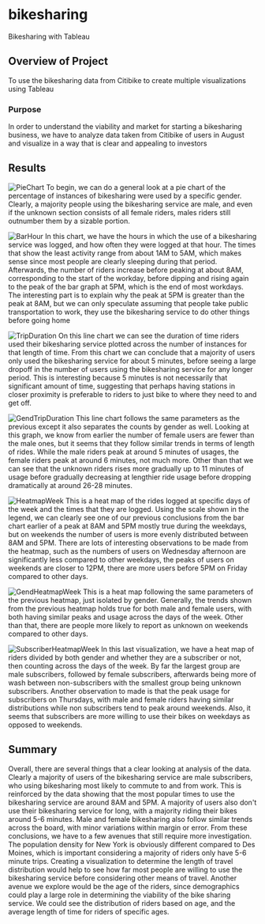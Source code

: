 # bikesharing
Bikesharing with Tableau

## Overview of Project

To use the bikesharing data from Citibike to create multiple visualizations using Tableau

### Purpose

In order to understand the viability and market for starting a bikesharing business, we have to analyze data taken from Citibike of users in August and visualize in a way that is clear and appealing to investors

## Results

![PieChart](githubcomDavidFGitH)
To begin, we can do a general look at a pie chart of the percentage of instances of bikesharing were used by a specific gender. Clearly, a majority people using the bikesharing service are male, and even if the unknown section consists of all female riders, males riders still outnumber them by a sizable portion.

![BarHour](githubcomDavidFGitH)
In this chart, we have the hours in which the use of a bikesharing service was logged, and how often they were logged at that hour. The times that show the least activity range from about 1AM to 5AM, which makes sense since most people are clearly sleeping during that period. Afterwards, the number of riders increase before peaking at about 8AM, corresponding to the start of the workday, before dipping and rising again to the peak of the bar graph at 5PM, which is the end of most workdays. The interesting part is to explain why the peak at 5PM is greater than the peak at 8AM, but we can only speculate assuming that people take public transportation to work, they use the bikesharing service to do other things before going home

![TripDuration](githubcomDavidFGitH)
On this line chart we can see the duration of time riders used their bikesharing service plotted across the number of instances for that length of time. From this chart we can conclude that a majority of users only used the bikesharing service for about 5 minutes, before seeing a large dropoff in the number of users using the bikesharing service for any longer period. This is interesting because 5 minutes is not necessarily that significant amount of time, suggesting that perhaps having stations in closer proximity is preferable to riders to just bike to where they need to and get off.

![GendTripDuration](githubcomDavidFGitH)
This line chart follows the same parameters as the previous except it also separates the counts by gender as well. Looking at this graph, we know from earlier the number of female users are fewer than the male ones, but it seems that they follow similar trends in terms of length of rides. While the male riders peak at around 5 minutes of usages, the female riders peak at around 6 minutes, not much more. Other than that we can see that the unknown riders rises more gradually up to 11 minutes of usage before gradually decreasing at lengthier ride usage before dropping dramatically at around 26-28 minutes.

![HeatmapWeek](githubcomDavidFGitH)
This is a heat map of the rides logged at specific days of the week and the times that they are logged. Using the scale shown in the legend, we can clearly see one of our previous conclusions from the bar chart earlier of a peak at 8AM and 5PM mostly true during the weekdays, but on weekends the number of users is more evenly distributed between 8AM and 5PM. There are lots of interesting observations to be made from the heatmap, such as the numbers of users on Wednesday afternoon are significantly less compared to other weekdays, the peaks of users on weekends are closer to 12PM, there are more users before 5PM on Friday compared to other days.

![GendHeatmapWeek](githubcomDavidFGitH)
This is a heat map following the same parameters of the previous heatmap, just isolated by gender. Generally, the trends shown from the previous heatmap holds true for both male and female users, with both having similar peaks and usage across the days of the week. Other than that, there are people more likely to report as unknown on weekends compared to other days.

![SubscriberHeatmapWeek](githubcomDavidFGitH)
In this last visualization, we have a heat map of riders divided by both gender and whether they are a subscriber or not, then counting across the days of the week. By far the largest group are male subscribers, followed by female subscribers, afterwards being more of wash between non-subscribers with the smallest group being unknown subscribers. Another observation to made is that the peak usage for subscribers on Thursdays, with male and female riders having similar distributions while non subscribers tend to peak around weekends. Also, it seems that subscribers are more willing to use their bikes on weekdays as opposed to weekends.

## Summary

Overall, there are several things that a clear looking at analysis of the data. Clearly a majority of users of the bikesharing service are male subscribers, who using bikesharing most likely to commute to and from work. This is reinforced by the data showing that the most popular times to use the bikesharing service are around 8AM and 5PM. A majority of users also don't use their bikesharing service for long, with a majority riding their bikes around 5-6 minutes. Male and female bikesharing also follow similar trends across the board, with minor variations within margin or error. From these conclusions, we have to a few avenues that still require more investigation. The population density for New York is obviously different compared to Des Moines, which is important considering a majority of riders only have 5-6 minute trips. Creating a visualization to determine the length of travel distribution would help to see how far most people are willing to use the bikesharing service before considering other means of travel. Another avenue we explore would be the age of the riders, since demographics could play a large role in determining the viability of the bike sharing service. We could see the distribution of riders based on age, and the average length of time for riders of specific ages.
